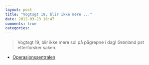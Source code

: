 ```yaml
---
layout: post
title: "Vogtsgt 19, blir ikke mere ..."
date: 2012-03-23 18:47
comments: true
categories: 
---
```


> Vogtsgt 19, blir ikke mere sol på pågrepne i dag! Grønland pst etterforsker saken. 
- [Operasjonssentralen](https://twitter.com/oslopolitiops/statuses/183384466947981313)
